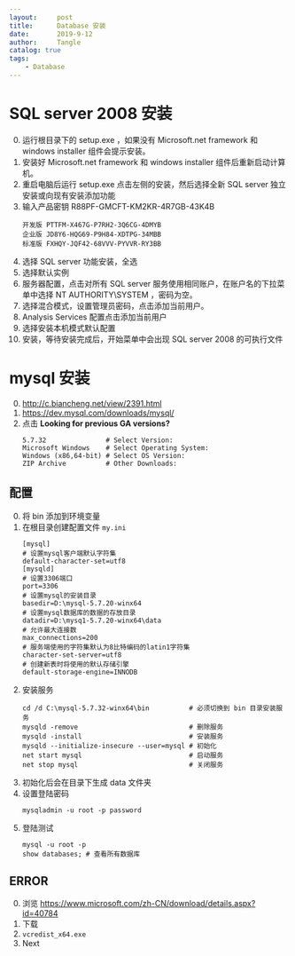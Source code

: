 ```yaml
---
layout:     post
title:      Database 安装
date:       2019-9-12
author:     Tangle
catalog: true
tags:
    - Database
---
```


#  SQL server 2008 安装

0. 运行根目录下的 setup.exe ，如果没有 Microsoft.net framework 和 windows installer 组件会提示安装。
0. 安装好 Microsoft.net framework 和 windows installer 组件后重新启动计算机。
0. 重启电脑后运行 setup.exe 点击左侧的安装，然后选择全新 SQL server 独立安装或向现有安装添加功能
0. 输入产品密钥 R88PF-GMCFT-KM2KR-4R7GB-43K4B
    ```
    开发版 PTTFM-X467G-P7RH2-3Q6CG-4DMYB
    企业版 JD8Y6-HQG69-P9H84-XDTPG-34MBB
    标准版 FXHQY-JQF42-68VVV-PYVVR-RY3BB
    ```
0. 选择 SQL server 功能安装，全选
0. 选择默认实例
0. 服务器配置，点击对所有 SQL server 服务使用相同账户，在账户名的下拉菜单中选择 NT AUTHORITY\SYSTEM ，密码为空。
0. 选择混合模式，设置管理员密码，点击添加当前用户。
0. Analysis Services 配置点击添加当前用户
0. 选择安装本机模式默认配置
0. 安装，等待安装完成后，开始菜单中会出现 SQL server 2008 的可执行文件

# mysql 安装

0. <http://c.biancheng.net/view/2391.html>
0. <https://dev.mysql.com/downloads/mysql/>
0. 点击 **Looking for previous GA versions?**
    ```
    5.7.32               # Select Version:
    Microsoft Windows    # Select Operating System:
    Windows (x86,64-bit) # Select OS Version:
    ZIP Archive          # Other Downloads:
    ```
## 配置

0. 将 bin 添加到环境变量
0. 在根目录创建配置文件 `my.ini`
    ```
    [mysql]
    # 设置mysql客户端默认字符集
    default-character-set=utf8
    [mysqld]
    # 设置3306端口
    port=3306
    # 设置mysql的安装目录
    basedir=D:\mysql-5.7.20-winx64
    # 设置mysql数据库的数据的存放目录
    datadir=D:\mysq1-5.7.20-winx64\data
    # 允许最大连接数
    max_connections=200
    # 服务端使用的字符集默认为8比特编码的latin1字符集
    character-set-server=utf8
    # 创建新表时将使用的默认存储引擎
    default-storage-engine=INNODB
    ```
0. 安装服务
    ```
    cd /d C:\mysql-5.7.32-winx64\bin          # 必须切换到 bin 目录安装服务
    mysqld -remove                            # 删除服务
    mysqld -install                           # 安装服务
    mysqld --initialize-insecure --user=mysql # 初始化
    net start mysql                           # 启动服务
    net stop mysql                            # 关闭服务
    ```
0. 初始化后会在目录下生成 data 文件夹
0. 设置登陆密码
    ```
    mysqladmin -u root -p password
    ```
0. 登陆测试
    ```
    mysql -u root -p
    show databases; # 查看所有数据库
    ```

## ERROR

0. 浏览 <https://www.microsoft.com/zh-CN/download/details.aspx?id=40784>
0. 下载
0. `vcredist_x64.exe`
0. Next
